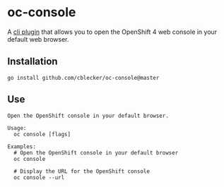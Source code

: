 # oc-console

A [cli plugin] that allows you to open the OpenShift 4 web console in your
default web browser.

## Installation

```
go install github.com/cblecker/oc-console@master
```

[cli plugin]: https://kubernetes.io/docs/tasks/extend-kubectl/kubectl-plugins/

## Use

```
Open the OpenShift console in your default browser.

Usage:
  oc console [flags]

Examples:
  # Open the OpenShift console in your default browser
  oc console

  # Display the URL for the OpenShift console
  oc console --url
```
